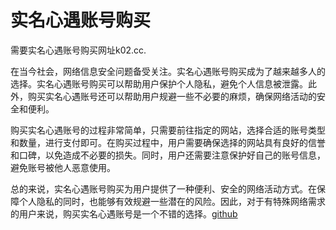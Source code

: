 # 实名心遇账号购买

需要实名心遇账号购买网址k02.cc.

在当今社会，网络信息安全问题备受关注。实名心遇账号购买成为了越来越多人的选择。实名心遇账号购买可以帮助用户保护个人隐私，避免个人信息被泄露。此外，购买实名心遇账号还可以帮助用户规避一些不必要的麻烦，确保网络活动的安全和便利。

购买实名心遇账号的过程非常简单，只需要前往指定的网站，选择合适的账号类型和数量，进行支付即可。在购买过程中，用户需要确保选择的网站具有良好的信誉和口碑，以免造成不必要的损失。同时，用户还需要注意保护好自己的账号信息，避免账号被他人恶意使用。

总的来说，实名心遇账号购买为用户提供了一种便利、安全的网络活动方式。在保障个人隐私的同时，也能够有效规避一些潜在的风险。因此，对于有特殊网络需求的用户来说，购买实名心遇账号是一个不错的选择。[github](https://github.com)